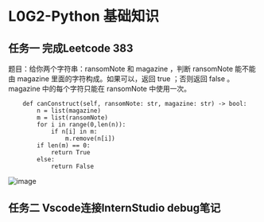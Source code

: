 # L0G2-Python 基础知识

## 任务一 完成Leetcode 383

题目：给你两个字符串：ransomNote 和 magazine ，判断 ransomNote 能不能由 magazine 里面的字符构成。如果可以，返回 true ；否则返回 false 。magazine 中的每个字符只能在 ransomNote 中使用一次。

```class Solution:
    def canConstruct(self, ransomNote: str, magazine: str) -> bool:
        n = list(magazine)
        m = list(ransomNote)
        for i in range(0,len(n)):
            if n[i] in m:
                m.remove(n[i])
        if len(m) == 0:
            return True
        else:
            return False
```
![image](https://github.com/user-attachments/assets/f3b9d9c3-236b-4bd8-b17d-826d9f62ae88)


## 任务二 Vscode连接InternStudio debug笔记
